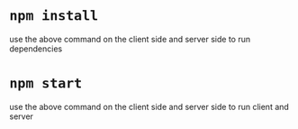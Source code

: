 # `npm install`
use the above command on the client side and server side to run dependencies

# `npm start`
use the above command on the client side and server side to run client and server
